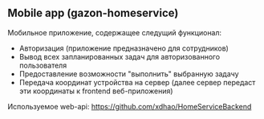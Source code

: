 ## Mobile app (gazon-homeservice)

Мобильное приложение, содержащее следущий функционал:

- Авторизация (приложение предназначено для сотрудников)
- Вывод всех запланированных задач для авторизованного пользователя
- Предоставление возможности "выполнить" выбранную задачу
- Передача координат устройства на сервер (далее сервер передаст эти координаты к frontend веб-приложения)

Используемое web-api: https://github.com/xdhao/HomeServiceBackend

